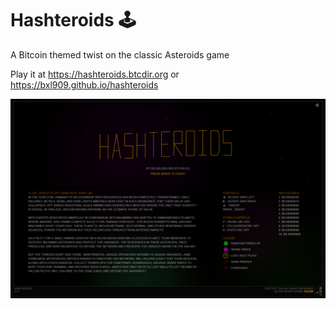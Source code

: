 # Hashteroids 🕹️
A Bitcoin themed twist on the classic Asteroids game

Play it at https://hashteroids.btcdir.org
or https://bxl909.github.io/hashteroids

![test](https://github.com/BXL909/Hashteroids/blob/main/hashteroidsScreenshot.png?raw=true)
